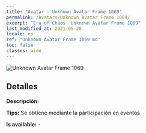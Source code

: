 ```yaml
---
title: "Avatar - Unknown Avatar Frame 1069"
permalink: /Avatars/Unknown Avatar Frame 1069/
excerpt: "Era of Chaos  Unknown Avatar Frame 1069"
last_modified_at: 2021-05-28
locale: es
ref: "Unknown Avatar Frame 1069.md"
toc: false
classes: wide
---
```

 ![Unknown Avatar Frame 1069](/images/a/avatarFrame_69.png)

## Detalles

 **Descripción:**  

 **Tips:** Se obtiene mediante la participación en eventos 

 **Is available:**  - 

